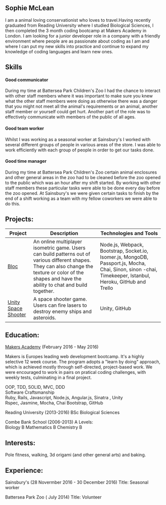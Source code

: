  
## Sophie McLean 
  
I am a animal loving conservationist who loves to travel.Having recently graduated from Reading University where I studied Biological Sciences, I then completed the 3 month coding bootcamp at Makers Academy in London. I am looking for a junior developer role in a company with a  friendly environment where people are as passionate about coding as I am  and where I can put my new skills into practice and continue to expand my knowledge of coding languages and learn new ones.  
  
## Skills  
  
#### Good communicator 
  
During my time at Battersea Park Children's Zoo I had the chance to interact with other staff members where it was important to make sure you knew what the other staff members were doing as otherwise there was a danger that you might not meet all the animal's requirements or an animal, another staff member or yourself could get hurt. Another part of the role was to effectively communicate with members of the public of all ages. 
  
#### Good team worker 
  
Whilst I was working as a seasonal worker at Sainsbury's I worked with several different groups of people in various areas of the store. I was able to work efficiently with each group of people in order to get our tasks done. 
  
#### Good time manager 
  
During my time at Battersea Park Children's Zoo certain animal enclosures and other general areas in the zoo had to be cleaned before the zoo opened to the public which was an hour after my shift started. By working with other staff members these particular tasks were able to be done every day before the zoo opened. At Sainsbury's we were given certain tasks to finish by the end of a shift working as a team with my fellow coworkers we were able to do this. 
  
  
  
## Projects:  
<table>
<thead>
<tr>
<th>Project</th> 
<th>Description</th> 
<th>Technologies and Tools </th> 
</tr>
</thead>
<tbody>
<tr>
<td><a href= "https://github.com/Sophie5/bloc"> Bloc</a></td>
<td> An online multiplayer isometric game. Users can build patterns out of various different shapes. They can also change the texture or color of the shapes and have the ability to chat and build together.</td>
<td> Node.js, Webpack, Bootstrap, Socket.io, Isomer.js, MongoDB, Passport.js, Mocha, Chai, Sinon, sinon -chai, Timekeeper, Istanbul, Heroku, GitHub and Trello </td>
</tr>
<tr>
<td><a href= "https://github.com/Sophie5/unity-space-shooter">Unity Space Shooter</a></td>
<td>A space shooter game. Users can fire lasers to destroy enemy ships and asteroids.</td>
<td> Unity, GitHub </td>
</tr>
</tbody>
  </table>
  
  
## Education: 
  
  <a href= "https://www.makersacademy.com/about-us/">Makers Academy</a> (February 2016 - May 2016) 

Makers is Europes leading web development bootcamp. It's a highly selective 12 week course. The program adopts a "learn by doing" approach, which is achieved mostly through self-directed, project-based work. We were encouraged to work in pairs on pratical coding challenges, with weekly tests, culminating in a final project.

OOP, TDD, SOLID, MVC, DDD  
Software Craftsmanship  
Ruby, Rails, Javascript, Node.js, Angular.js, Sinatra , Unity  
Rspec, Jasmine, Mocha, Chai
Bootstrap, 
GitHub
  
Reading University (2013-2016) 
BSc Biological Sciences 
  
  
Combe Bank School (2006-2013) 
A Levels:         
Biology     B 
Mathematics    B 
Chemistry    B 
  
## Interests: 
  
Pole fitness, walking, 3d origami (and other general arts) and baking.  
  
  
## Experience:  
  
Sainsbury's (28 Novermber 2016 - 30 December 2016) 
Title: Seasonal worker  
  
Battersea Park Zoo ( July 2014) 
Title: Volunteer 
 
 
 
